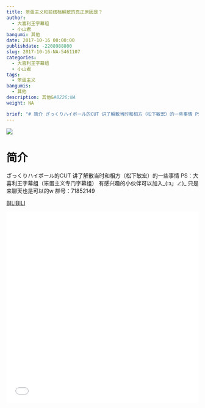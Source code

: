 ```yaml
---
title: 笨蛋主义和前搭档解散的真正原因是？
author: 
  - 大喜利王字幕组
  - 小山君
bangumi: 其他
date: 2017-10-16 00:00:00
publishdate: -2208988800
slug: 2017-10-16-NA-5461107
categories: 
  - 大喜利王字幕组
  - 小山君
tags: 
  - 笨蛋主义
bangumis: 
  - 其他
description: 其他&#8226;NA
weight: NA

brief: "# 简介 ざっくりハイボール的CUT 讲了解散当时和相方（松下敏宏）的一些事情 PS：大喜利王字幕组（笨蛋主义专门字幕组） 有感兴趣的小伙伴可以加入_(:з」∠)_ 只是来聊天也是可以的w 群号：71852149"
---
```


![](https://i.imgur.com/Qy5uqJx.jpg)

# 简介  
ざっくりハイボール的CUT  讲了解散当时和相方（松下敏宏）的一些事情
PS：大喜利王字幕组（笨蛋主义专门字幕组） 
有感兴趣的小伙伴可以加入_(:з」∠)_  只是来聊天也是可以的w
群号：71852149

  [BILIBILI](https://www.bilibili.com/video/av5461107/)


<div class="vcontainer">  <iframe class='video' src="//www.bilibili.com/blackboard/player.html?aid=5461107" width="100%" height="500" frameborder="0" allowfullscreen="allowfullscreen"></iframe></div>

